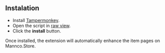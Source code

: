 ## Instalation
- Install [Tampermonkey](https://www.tampermonkey.net/). 
- Open the script in [raw view](https://github.com/LucasHenriqueDiniz/basic-mannco-buyorder/raw/main/basic-mannco-buyorder.user.js).
- Click the **install** button.

Once installed, the extension will automatically enhance the item pages on Mannco.Store.
